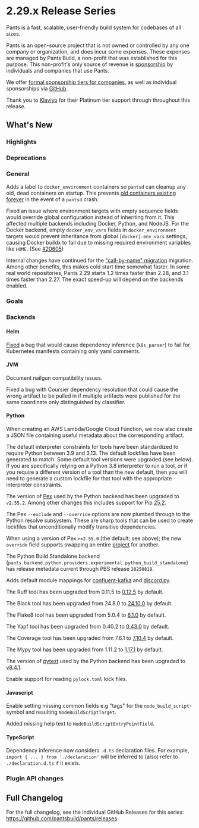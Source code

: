 # 2.29.x Release Series

Pants is a fast, scalable, user-friendly build system for codebases of all sizes.

Pants is an open-source project that is not owned or controlled by any one company or organization, and does incur some expenses. These expenses are managed by Pants Build, a non-profit that was established for this purpose. This non-profit's only source of revenue is [sponsorship](https://www.pantsbuild.org/sponsorship) by individuals and companies that use Pants.

We offer [formal sponsorship tiers for companies](https://www.pantsbuild.org/sponsorship), as well as individual sponsorships via [GitHub](https://github.com/sponsors/pantsbuild).

Thank you to [Klaviyo](https://www.klaviyo.com/) for their Platinum tier support through throughout this release.

## What's New

### Highlights

### Deprecations

### General

Adds a label to `docker_environment` containers so `pantsd` can cleanup any old, dead containers on startup. This prevents [old containers existing forever](https://github.com/pantsbuild/pants/issues/18307) in the event of a `pantsd` crash.

Fixed an issue where environment targets with empty sequence fields would override global configuration instead of inheriting from it. This affected multiple backends including Docker, Python, and NodeJS. For the Docker backend, empty `docker_env_vars` fields in `docker_environment` targets would prevent inheritance from global `[docker].env_vars` settings, causing Docker buildx to fail due to missing required environment variables like `HOME`. (See [#20605](https://github.com/pantsbuild/pants/issues/20605))

Internal changes have continued for the ["call-by-name" migration](https://github.com/pantsbuild/pants/issues/21065) migration.  Among other benefits, this makes cold start time somewhat faster.  In some real world repositories, Pants 2.29 starts 1.2 times faster than 2.28, and 3.1 times faster than 2.27.  The exact speed-up will depend on the backends enabled.

### Goals

### Backends

#### Helm

[Fixed](https://github.com/pantsbuild/pants/pull/22565) a bug that would cause dependency inference (`k8s_parser`) to fail for Kubernetes manifests containing only yaml comments.

#### JVM

Document nailgun compatibility issues.

Fixed a bug with Coursier dependency resolution that could cause the wrong artifact to be pulled in if multiple artifacts were published for the same coordinate only distinguished by classifier.

#### Python

When creating an AWS Lambda/Google Cloud Function, we now also create a JSON file containing useful metadata about the corresponding artifact.

The default interpreter constraints for tools have been standardized to require Python between 3.9 and 3.13. The default lockfiles have been generated to match. Some default tool versions were upgraded (see below). If you are specifically relying on a Python 3.8 interpreter to run a tool, or if you require a different version of a tool than the new default, then you will need to generate a custom lockfile for that tool with the appropriate interpreter constraints.

The version of [Pex](https://github.com/pex-tool/pex) used by the Python backend has been upgraded to `v2.55.2`. Among other changes this includes support for Pip [25.2](https://pip.pypa.io/en/stable/news/#v25-2).

The Pex `--exclude` and `--override` options are now plumbed through to the Python resolve subsystem.  These are sharp tools that can be used to create lockfiles that unconditionally modify transitive dependencies.

When using a version of Pex `>=2.55.0` (the default; see above); the new `override` field supports swapping an entire [project](https://github.com/pex-tool/pex/releases/tag/v2.55.0) for another.

The Python Build Standalone backend (`pants.backend.python.providers.experimental.python_build_standalone`) has release metadata current through PBS release `20250818`.

Adds default module mappings for [confluent-kafka](https://pypi.org/project/confluent-kafka/) and [discord.py](https://pypi.org/project/discord.py/).

The Ruff tool has been upgraded from 0.11.5 to [0.12.5](https://astral.sh/blog/ruff-v0.12.0) by default.

The Black tool has been upgraded from 24.8.0 to [24.10.0](https://github.com/psf/black/releases/tag/24.10.0) by default.

The Flake8 tool has been upgraded from 5.0.4 to [6.1.0](https://flake8.pycqa.org/en/latest/release-notes/6.1.0.html) by default.

The Yapf tool has been upgraded from 0.40.2 to [0.43.0](https://pypi.org/project/yapf/0.43.0/) by default.

The Coverage tool has been upgraded from 7.6.1 to [7.10.4](https://coverage.readthedocs.io/en/7.10.4/changes.html#version-7-10-4-2025-08-16) by default.

The Mypy tool has been upgraded from 1.11.2 to [1.17.1](https://mypy.readthedocs.io/en/stable/changelog.html#mypy-1-17) by default.

The version of [pytest](https://github.com/pytest-dev/pytest) used by the Python backend has been upgraded to [v8.4.1](https://docs.pytest.org/en/stable/changelog.html#pytest-8-4-1-2025-06-17).

Enable support for reading `pylock.toml` lock files.

#### Javascript

Enable setting missing common fields e.g "tags" for the `node_build_script`-symbol and resulting `NodeBuildScriptTarget`.

Added missing help text to `NodeBuildScriptEntryPointField`.

#### TypeScript

Dependency inference now considers `.d.ts` declaration files. For example, `import { ... } from './declaration'` will be inferred to (also) refer to `./declaration.d.ts` if it exists.

### Plugin API changes

## Full Changelog

For the full changelog, see the individual GitHub Releases for this series: <https://github.com/pantsbuild/pants/releases>

